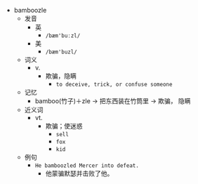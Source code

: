 - bamboozle
  - 发音
    - 英
      - `/bæm'buːzl/`
    - 美
      - `/bæm'buzl/`
  - 词义
    - v.
      - 欺骗，隐瞒
        - `to deceive, trick, or confuse someone`
  - 记忆
    - bamboo(竹子)＋zle → 把东西装在竹筒里 → 欺骗， 隐瞒
  - 近义词
    - vt.
      - 欺骗；使迷惑
        - `sell`
        - `fox`
        - `kid`
  - 例句
    - `He bamboozled Mercer into defeat.`
      - 他蒙骗默瑟并击败了他。

